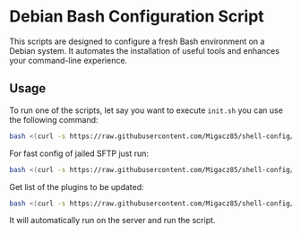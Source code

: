 # Debian Bash Configuration Script

This scripts are designed to configure a fresh Bash environment on a Debian system. It automates the installation of useful tools and enhances your command-line experience.

## Usage

To run one of the scripts, let say you want to execute `init.sh` you can use the following command:

```bash
bash <(curl -s https://raw.githubusercontent.com/Migacz85/shell-config/refs/heads/main/init.sh)
```
For fast config of jailed SFTP just run:

```bash
bash <(curl -s https://raw.githubusercontent.com/Migacz85/shell-config/refs/heads/main/fast-sftp.sh)
```
Get list of the plugins to be updated:

```bash
bash <(curl -s https://raw.githubusercontent.com/Migacz85/shell-config/refs/heads/main/wp-info.sh)
```


It will automatically run on the server and run the script.
